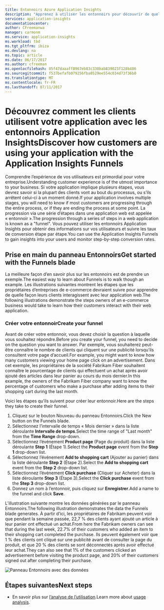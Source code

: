 ```yaml
---
title: Entonnoirs Azure Application Insights
description: "Apprenez à utiliser les entonnoirs pour découvrir de quelle façon les clients interagissent avec votre application."
services: application-insights
documentationcenter: 
author: CFreemanwa
manager: carmonm
ms.service: application-insights
ms.workload: tbd
ms.tgt_pltfrm: ibiza
ms.devlang: na
ms.topic: article
ms.date: 06/17/2017
ms.author: cfreeman
ms.openlocfilehash: 85f47daaaff8967eb83c330bab839023f128b486
ms.sourcegitcommit: f537befafb079256fba0529ee554c034d73f36b0
ms.translationtype: MT
ms.contentlocale: fr-FR
ms.lasthandoff: 07/11/2017
---
```

# <a name="discover-how-customers-are-using-your-application-with-the-application-insights-funnels"></a><span data-ttu-id="2e464-103">Découvrez comment les clients utilisent votre application avec les entonnoirs Application Insights</span><span class="sxs-lookup"><span data-stu-id="2e464-103">Discover how customers are using your application with the Application Insights Funnels</span></span>

<span data-ttu-id="2e464-104">Comprendre l’expérience de vos utilisateurs est primordial pour votre entreprise.</span><span class="sxs-lookup"><span data-stu-id="2e464-104">Understanding customer experience is of the utmost importance to your business.</span></span> <span data-ttu-id="2e464-105">Si votre application implique plusieurs étapes, vous devrez savoir si la plupart des clients vont au bout du processus, ou s’ils arrêtent celui-ci à un moment donné.</span><span class="sxs-lookup"><span data-stu-id="2e464-105">If your application involves multiple stages, you will need to know if most customers are progressing through the entire process, or if they are ending the process at some point.</span></span> <span data-ttu-id="2e464-106">La progression via une série d’étapes dans une application web est appelée « entonnoir ».</span><span class="sxs-lookup"><span data-stu-id="2e464-106">The progression through a series of steps in a web application is known as a "funnel".</span></span> <span data-ttu-id="2e464-107">Vous pouvez utiliser les entonnoirs Application Insights pour obtenir des informations sur vos utilisateurs et suivre les taux de conversion étape par étape.</span><span class="sxs-lookup"><span data-stu-id="2e464-107">You can use the Application Insights Funnels to gain insights into your users and monitor step-by-step conversion rates.</span></span> 

## <a name="get-started-with-the-funnels-blade"></a><span data-ttu-id="2e464-108">Prise en main du panneau Entonnoirs</span><span class="sxs-lookup"><span data-stu-id="2e464-108">Get started with the Funnels blade</span></span>
<span data-ttu-id="2e464-109">La meilleure façon d’en savoir plus sur les entonnoirs est de prendre un exemple.</span><span class="sxs-lookup"><span data-stu-id="2e464-109">The easiest way to learn about Funnels is to walk though an example.</span></span> <span data-ttu-id="2e464-110">Les illustrations suivantes montrent les étapes que les propriétaires d’entreprises de e-commerce devraient suivre pour apprendre de quelle façon leurs clients interagissent avec leur application web.</span><span class="sxs-lookup"><span data-stu-id="2e464-110">The following illustrations demonstrate the steps owners of an e-commerce business would take to learn how their customers interact with their web application.</span></span>  

### <a name="create-your-funnel"></a><span data-ttu-id="2e464-111">Créer votre entonnoir</span><span class="sxs-lookup"><span data-stu-id="2e464-111">Create your funnel</span></span>
<span data-ttu-id="2e464-112">Avant de créer votre entonnoir, vous devez choisir la question à laquelle vous souhaitez répondre.</span><span class="sxs-lookup"><span data-stu-id="2e464-112">Before you create your funnel, you need to decide on the question you want to answer.</span></span> <span data-ttu-id="2e464-113">Par exemple, vous souhaiterez peut-être connaître le nombre de clients qui cliquent sur une publicité lorsqu’ils consultent votre page d’accueil.</span><span class="sxs-lookup"><span data-stu-id="2e464-113">For example, you might want to know how many customers viewing your home page click on an advertisement.</span></span> <span data-ttu-id="2e464-114">Dans cet exemple, les propriétaires de la société Fabrikam Fiber souhaitent connaître le pourcentage de clients qui effectuent un achat après avoir ajouté des articles dans leur panier au cours du mois dernier.</span><span class="sxs-lookup"><span data-stu-id="2e464-114">In this example, the owners of the Fabrikam Fiber company want to know the percentage of customers who make a purchase after adding items to their shopping cart during the last month.</span></span>

<span data-ttu-id="2e464-115">Voici les étapes qu’ils suivent pour créer leur entonnoir.</span><span class="sxs-lookup"><span data-stu-id="2e464-115">Here are the steps they take to create their funnel.</span></span>

1. <span data-ttu-id="2e464-116">Cliquez sur le bouton Nouveau du panneau Entonnoirs.</span><span class="sxs-lookup"><span data-stu-id="2e464-116">Click the New button on the Funnels blade.</span></span>
1. <span data-ttu-id="2e464-117">Sélectionnez l’intervalle de temps « Mois dernier » dans la liste déroulante **Intervalle de temps**.</span><span class="sxs-lookup"><span data-stu-id="2e464-117">Select the time range of "Last month" from the **Time Range** drop-down.</span></span> 
1. <span data-ttu-id="2e464-118">Sélectionnez l’événement **Product page** (Page du produit) dans la liste déroulante **Step 1** (Étape 1).</span><span class="sxs-lookup"><span data-stu-id="2e464-118">Select the **Product page** event from the **Step 1** drop-down list.</span></span> 
1. <span data-ttu-id="2e464-119">Sélectionnez l’événement **Add to shopping cart** (Ajouter au panier) dans la liste déroulante **Step 2** (Étape 2).</span><span class="sxs-lookup"><span data-stu-id="2e464-119">Select the **Add to shopping cart** event from the **Step 2** drop-down list.</span></span>
1. <span data-ttu-id="2e464-120">Sélectionnez l’événement **Click purchase** (Cliquer sur Acheter) dans la liste déroulante **Step 3** (Étape 3).</span><span class="sxs-lookup"><span data-stu-id="2e464-120">Select the **Click purchase** event from the **Step 3** drop-down list.</span></span>
1. <span data-ttu-id="2e464-121">Donnez un nom à l’entonnoir, puis cliquez sur **Enregistrer**.</span><span class="sxs-lookup"><span data-stu-id="2e464-121">Add a name to the funnel and click **Save**.</span></span>

<span data-ttu-id="2e464-122">L’illustration suivante montre les données générées par le panneau Entonnoirs.</span><span class="sxs-lookup"><span data-stu-id="2e464-122">The following illustration demonstrates the data the Funnels blade generates.</span></span> <span data-ttu-id="2e464-123">À partir d’ici, les propriétaires de Fabrikam peuvent voir que pendant la semaine passée, 22,7 % des clients ayant ajouté un article à leur panier ont effectué un achat.</span><span class="sxs-lookup"><span data-stu-id="2e464-123">From here the Fabrikam owners can see that during the last week, 22.7% of their customers who added an item to their shopping cart completed the purchase.</span></span> <span data-ttu-id="2e464-124">Ils peuvent également voir que 1 % des clients ont cliqué sur une publicité avant de consulter la page du produit, et que 20 % des clients se sont déconnectés après avoir effectué leur achat.</span><span class="sxs-lookup"><span data-stu-id="2e464-124">They can also see that 1% of the customers clicked an advertisement before visiting the product page, and 20% of their customers signed out after completing their purchase.</span></span>


![Panneau Entonnoirs avec des données](./media/app-insights-understand-usage-patterns/funnel1.png)

## <a name="next-steps"></a><span data-ttu-id="2e464-126">Étapes suivantes</span><span class="sxs-lookup"><span data-stu-id="2e464-126">Next steps</span></span>
- <span data-ttu-id="2e464-127">En savoir plus sur [l’analyse de l’utilisation](app-insights-usage-overview.md).</span><span class="sxs-lookup"><span data-stu-id="2e464-127">Learn more about [usage analysis](app-insights-usage-overview.md).</span></span> 
